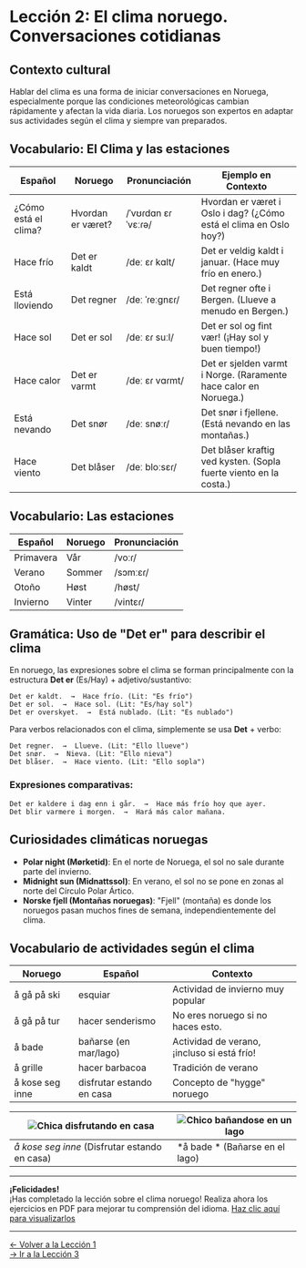 # Lección 2: El clima noruego. Conversaciones cotidianas

## Contexto cultural
Hablar del clima es una forma de iniciar conversaciones en Noruega, especialmente porque las condiciones meteorológicas cambian rápidamente y afectan la vida diaria. Los noruegos son expertos en adaptar sus actividades según el clima y siempre van preparados.

## Vocabulario: El Clima y las estaciones

| Español              | Noruego               | Pronunciación       | Ejemplo en Contexto                                      |
|----------------------|-----------------------|---------------------|---------------------------------------------------------|
| ¿Cómo está el clima? | Hvordan er været?     | /ˈvʊɾdɑn ɛɾ ˈvɛːɾə/ | Hvordan er været i Oslo i dag? (¿Cómo está el clima en Oslo hoy?) |
| Hace frío            | Det er kaldt          | /deː ɛɾ kɑlt/       | Det er veldig kaldt i januar. (Hace muy frío en enero.) |
| Está lloviendo       | Det regner            | /deː ˈɾeːgnɛɾ/      | Det regner ofte i Bergen. (Llueve a menudo en Bergen.) |
| Hace sol             | Det er sol            | /deː ɛɾ suːl/       | Det er sol og fint vær! (¡Hay sol y buen tiempo!) |
| Hace calor           | Det er varmt          | /deː ɛɾ vɑɾmt/      | Det er sjelden varmt i Norge. (Raramente hace calor en Noruega.) |
| Está nevando         | Det snør              | /deː snøːɾ/         | Det snør i fjellene. (Está nevando en las montañas.) |
| Hace viento          | Det blåser            | /deː bloːsɛɾ/       | Det blåser kraftig ved kysten. (Sopla fuerte viento en la costa.) |

## Vocabulario: Las estaciones

| Español      | Noruego      | Pronunciación |
|--------------|--------------|---------------|
| Primavera    | Vår          | /voːɾ/        |
| Verano       | Sommer       | /sɔmːɛɾ/      |
| Otoño        | Høst         | /høst/        |
| Invierno     | Vinter       | /vintɛɾ/      |

## Gramática: Uso de "Det er" para describir el clima

En noruego, las expresiones sobre el clima se forman principalmente con la estructura **Det er** (Es/Hay) + adjetivo/sustantivo:

```
Det er kaldt.  →  Hace frío. (Lit: "Es frío")
Det er sol.  →  Hace sol. (Lit: "Es/hay sol")
Det er overskyet.  →  Está nublado. (Lit: "Es nublado")
```

Para verbos relacionados con el clima, simplemente se usa **Det** + verbo:

```
Det regner.  →  Llueve. (Lit: "Ello llueve")
Det snør.  →  Nieva. (Lit: "Ello nieva")
Det blåser.  →  Hace viento. (Lit: "Ello sopla")
```

### Expresiones comparativas:

```
Det er kaldere i dag enn i går.  →  Hace más frío hoy que ayer.
Det blir varmere i morgen.  →  Hará más calor mañana.
```

## Curiosidades climáticas noruegas

- **Polar night (Mørketid)**: En el norte de Noruega, el sol no sale durante parte del invierno.
- **Midnight sun (Midnattssol)**: En verano, el sol no se pone en zonas al norte del Círculo Polar Ártico.
- **Norske fjell (Montañas noruegas)**: "Fjell" (montaña) es donde los noruegos pasan muchos fines de semana, independientemente del clima.

## Vocabulario de actividades según el clima

| Noruego             | Español                    | Contexto                                 |
|---------------------|----------------------------|------------------------------------------|
| å gå på ski         | esquiar                    | Actividad de invierno muy popular        |
| å gå på tur         | hacer senderismo           | No eres noruego si no haces esto.     |
| å bade              | bañarse (en mar/lago)      | Actividad de verano, ¡incluso si está frío! |
| å grille            | hacer barbacoa             | Tradición de verano                      |
| å kose seg inne     | disfrutar estando en casa  | Concepto de "hygge" noruego              |

| ![Chica disfrutando en casa](https://i.postimg.cc/25PhBHR1/hygge.jpg) | ![Chico bañandose en un lago](https://i.postimg.cc/28cqZHnC/lago.jpg) |
|--------------------------|--------------------------|
| *å kose seg inne* (Disfrutar estando en casa) | *å bade * (Bañarse en el lago) |

***

**¡Felicidades!**  
¡Has completado la lección sobre el clima noruego! Realiza ahora los ejercicios en PDF para mejorar tu comprensión del idioma. [Haz clic aquí para visualizarlos](../01-leccion2/ejercicios-leccion2.pdf)

***

<a href="#/00-leccion1/leccion1">← Volver a la Lección 1</a>  
<a href="#/02-leccion3/leccion3">→ Ir a la Lección 3</a>

